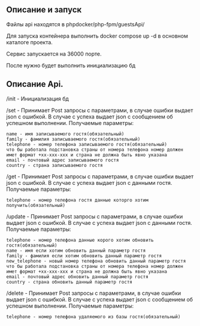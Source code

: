 ## Описание и запуск

Файлы api находятся в phpdocker/php-fpm/guestsApi/

Для запуска контейнера выполнить docker compose up -d в основном каталоге проекта.

Сервис запускается на 36000 порте.

После нужно будет выполнить инициализацию бд
## Описание Api.

/init - Инициализация бд

/set - Принимает Post запросы с параметрами, в случае ошибки выдает json с ошибкой. В случае с успеха выдает json с сообщением об успешном выполнении.
Получаемые параметры:

    name - имя записываемого гостя(обязательный)
    family - фамилия записываемого гостя(обязательный)
    telephone - номер телефона записываемого гостя(обязательный)
    что бы работала подстановка страны от номера телефона номер должен имет формат +xx-xxx-xxx и страна не должна быть явно указана
    email - почтовый адрес записываемого гостя
    country - страна записываемого гостя

/get - Принимает Post запросы с параметрами, в случае ошибки выдает json с ошибкой. В случае с успеха выдает json с данными гостя.
Получаемые параметры:

    telephone - номер телефона гостя данные которго хотим получить(обязательный)

/update - Принимает Post запросы с параметрами, в случае ошибки выдает json с ошибкой. В случае с успеха выдает json с данными гостя.
Получаемые параметры:

    telephone - номер телефона данные корого хотим обновить гостя(обязательный)
    name - имя если хотим обновить данный параметр гостя
    family - фамилия если хотим обновить данный параметр гостя
    new_telephone - новый номер телефона обновить данный параметр гостя
    что бы работала подстановка страны от номера телефона номер должен имет формат +xx-xxx-xxx и страна не должна быть явно указана
    email - почтовый адрес обновить данный параметр гостя
    country - страна обновить данный параметр гостя

/delete - Принимает Post запросы с параметрами, в случае ошибки выдает json с ошибкой. В случае с успеха выдает json с сообщением об успешном выполнении.
Получаемые параметры:

    telephone - номер телефона удаляемого из базы гостя(обязательный)
